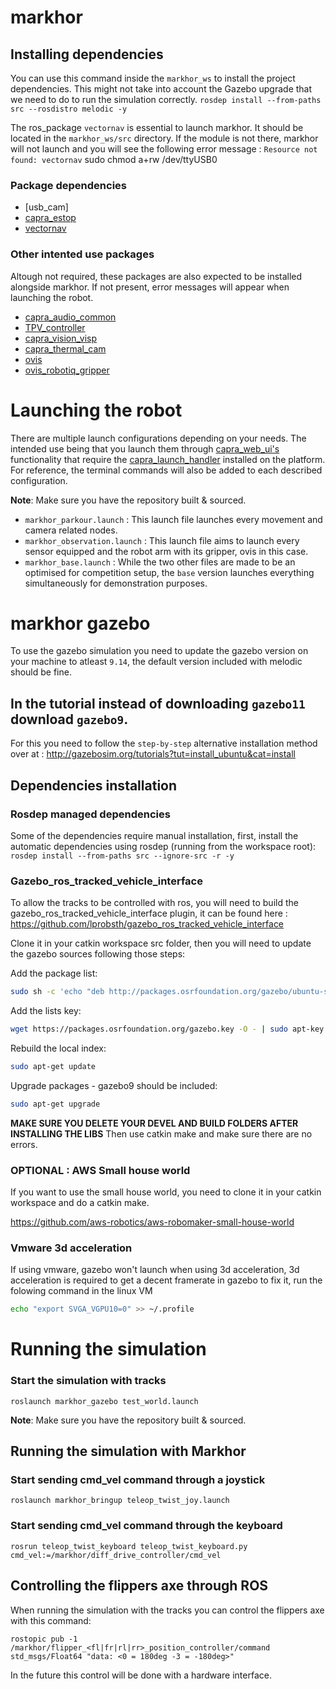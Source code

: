 # markhor

## Installing dependencies
You can use this command inside the `markhor_ws` to install the project dependencies. This might not take into account the Gazebo upgrade that we need to do to run the simulation correctly.
`rosdep install --from-paths src --rosdistro melodic -y`

The ros_package `vectornav` is essential to launch markhor. It should be located in the `markhor_ws/src` directory.
If the module is not there, markhor will not launch and you will see the following error message : `Resource not found: vectornav`
sudo chmod a+rw /dev/ttyUSB0

### Package dependencies
- [usb_cam]
- [capra_estop](https://github.com/clubcapra/capra_estop)
- [vectornav](https://github.com/dawonn/vectornav)

### Other intented use packages
Altough not required, these packages are also expected to be installed alongside markhor. If not present, error messages will appear when launching the robot.
- [capra_audio_common](https://github.com/clubcapra/capra_audio_common)
- [TPV_controller](https://github.com/clubcapra/TPV_controller)
- [capra_vision_visp](https://github.com/clubcapra/capra_vision_visp)
- [capra_thermal_cam](https://github.com/clubcapra/capra_thermal_cam)
- [ovis](https://github.com/clubcapra/ovis)
- [ovis_robotiq_gripper](https://github.com/clubcapra/ovis_robotiq_gripper)
<!-- Launch files not updated for these packages
- [capra_hazmat_detection](https://github.com/clubcapra/capra_hazmat_detection) currently named yolo_hazmat
-->

# Launching the robot

There are multiple launch configurations depending on your needs. The intended use being that you launch them through [capra_web_ui's](https://github.com/clubcapra/capra_web_ui) functionality that require the [capra_launch_handler](https://github.com/clubcapra/capra_launch_handler) installed on the platform. For reference, the terminal commands will also be added to each described configuration.

**Note**: Make sure you have the repository built & sourced.

- `markhor_parkour.launch` : This launch file launches every movement and camera related nodes.
- `markhor_observation.launch` : This launch file aims to launch every sensor equipped and the robot arm with its gripper, ovis in this case.
- `markhor_base.launch` : While the two other files are made to be an optimised for competition setup, the `base` version launches
everything simultaneously for demonstration purposes.  

# markhor gazebo
To use the gazebo simulation you need to update the gazebo version on your machine to atleast `9.14`, the default version included with melodic should be fine.

## In the tutorial instead of downloading `gazebo11` download `gazebo9`.

For this you need to follow the `step-by-step` alternative installation method over at : http://gazebosim.org/tutorials?tut=install_ubuntu&cat=install


## Dependencies installation
### Rosdep managed dependencies
Some of the dependencies require manual installation, first, install the automatic dependencies using rosdep (running from the workspace root): 
`rosdep install --from-paths src --ignore-src -r -y `
### Gazebo_ros_tracked_vehicle_interface

To allow the tracks to be controlled with ros, you will need to build the gazebo_ros_tracked_vehicle_interface plugin, it can be found here : 
https://github.com/lprobsth/gazebo_ros_tracked_vehicle_interface

Clone it in your catkin workspace src folder, then you will need to update the gazebo sources following those steps: 

Add the package list:
```bash
sudo sh -c 'echo "deb http://packages.osrfoundation.org/gazebo/ubuntu-stable `lsb_release -cs` main" > /etc/apt/sources.list.d/gazebo-stable.list'
```

Add the lists key:
```bash
wget https://packages.osrfoundation.org/gazebo.key -O - | sudo apt-key add -
```

Rebuild the local index:
```bash
sudo apt-get update
```

Upgrade packages - gazebo9 should be included:
```bash
sudo apt-get upgrade
```

**MAKE SURE YOU DELETE YOUR DEVEL AND BUILD FOLDERS AFTER INSTALLING THE LIBS**
Then use catkin make and make sure there are no errors.
### OPTIONAL : AWS Small house world

If you want to use the small house world, you need to clone it in your catkin workspace and do a catkin make.

https://github.com/aws-robotics/aws-robomaker-small-house-world

### Vmware 3d acceleration
If using vmware, gazebo won't launch when using 3d acceleration, 3d acceleration is required to get a decent framerate in gazebo to fix it, run the folowing command in the linux VM
```bash
echo "export SVGA_VGPU10=0" >> ~/.profile
```


# Running the simulation

### Start the simulation with tracks
`roslaunch markhor_gazebo test_world.launch`


**Note**: Make sure you have the repository built & sourced.

## Running the simulation with Markhor
### Start sending cmd_vel command through a joystick 
`roslaunch markhor_bringup teleop_twist_joy.launch`

### Start sending cmd_vel command through the keyboard 
`rosrun teleop_twist_keyboard teleop_twist_keyboard.py cmd_vel:=/markhor/diff_drive_controller/cmd_vel`

## Controlling the flippers axe through ROS
When running the simulation with the tracks you can control the flippers axe with this command:

`rostopic pub -1 /markhor/flipper_<fl|fr|rl|rr>_position_controller/command std_msgs/Float64 "data: <0 = 180deg -3 = -180deg>"`

In the future this control will be done with a hardware interface.

